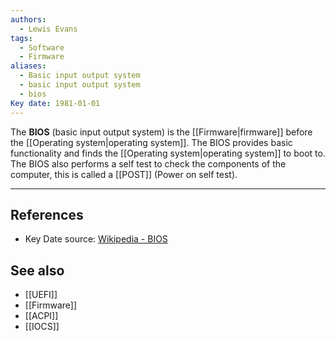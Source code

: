 ```yaml
---
authors:
  - Lewis Evans
tags:
  - Software
  - Firmware
aliases:
  - Basic input output system
  - basic input output system
  - bios
Key date: 1981-01-01
---
```

The **BIOS** (basic input output system) is the [[Firmware|firmware]] before the [[Operating system|operating system]]. The BIOS provides basic functionality and finds the [[Operating system|operating system]] to boot to. The BIOS also performs a self test to check the components of the computer, this is called a [[POST]] (Power on self test).

---
## References
- Key Date source: [Wikipedia - BIOS](https://en.wikipedia.org/wiki/BIOS#cite_note-1)
## See also
- [[UEFI]]
- [[Firmware]]
- [[ACPI]]
- [[IOCS]]